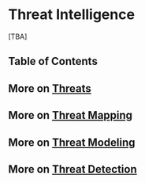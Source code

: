 # Threat Intelligence
[TBA]

## Table of Contents

## More on [Threats](https://github.com/paulveillard/cybersecurity-threats)
## More on [Threat Mapping](https://github.com/paulveillard/cybersecurity-threat-mapping)
## More on [Threat Modeling](https://github.com/paulveillard/cybersecurity-threat-modeling)
## More on [Threat Detection](https://github.com/paulveillard/cybersecurity-treat-detection)
